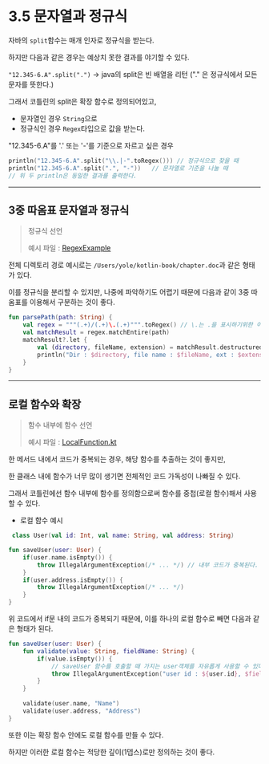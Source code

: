 # 3.5 문자열과 정규식

자바의 `split`함수는 매개 인자로 정규식을 받는다.

하지만 다음과 같은 경우는 예상치 못한 결과를 야기할 수 있다.

`"12.345-6.A".split(".")` -> java의 split은 빈 배열을 리턴 ("." 은 정규식에서 모든 문자를 뜻한다.)

그래서 코틀린의 split은 확장 함수로 정의되어있고,
- 문자열인 경우 `String`으로
- 정규식인 경우 `Regex`타입으로 값을 받는다.

"12.345-6.A"를 '.' 또는 '-'를 기준으로 자르고 싶은 경우

```kotlin
println("12.345-6.A".split("\\.|-".toRegex())) // 정규식으로 찾을 때
println("12.345-6.A".split(".", "-"))   // 문자열로 기준을 나눌 때
// 위 두 println은 동일한 결과를 출력한다.
```

---

## 3중 따옴표 문자열과 정규식

> 정규식 선언
> 
> 예시 파일 : [RegexExample](RegexExample.kt)

전체 디렉토리 경로 예시로는 `/Users/yole/kotlin-book/chapter.doc`과 같은 형태가 있다.

이를 정규식을 분리할 수 있지만, 나중에 파악하기도 어렵기 때문에 다음과 같이 3중 따옴표를 이용해서 구분하는 것이 좋다.

```kotlin
fun parsePath(path: String) {
    val regex = """(.+)/(.+)\.(.+)""".toRegex() // \.는 .을 표시하기위한 이스케이프 시퀀스
    val matchResult = regex.matchEntire(path)
    matchResult?.let { 
        val (directory, fileName, extension) = matchResult.destructured
        println("Dir : $directory, file name : $fileName, ext : $extension")
    }
}
```

---

## 로컬 함수와 확장

> 함수 내부에 함수 선언
> 
> 예시 파일 : [LocalFunction.kt](LocalFunction.kt) 

한 메서드 내에서 코드가 중복되는 경우, 해당 함수를 추출하는 것이 좋지만,

한 클래스 내에 함수가 너무 많이 생기면 전체적인 코드 가독성이 나빠질 수 있다.

그래서 코틀린에선 함수 내부에 함수를 정의함으로써 함수를 중첩(로컬 함수)해서 사용할 수 있다.

- 로컬 함수 예시

```kotlin
 class User(val id: Int, val name: String, val address: String)

fun saveUser(user: User) {
    if(user.name.isEmpty()) {
        throw IllegalArgumentException(/* ... */) // 내부 코드가 중복된다.
    }
    if(user.address.isEmpty()) {
        throw IllegalArgumentException(/* ... */)
    }
}
```

위 코드에서 if문 내의 코드가 중복되기 때문에, 이를 하나의 로컬 함수로 빼면 다음과 같은 형태가 된다.

```kotlin
fun saveUser(user: User) {
    fun validate(value: String, fieldName: String) {
        if(value.isEmpty()) {
            // saveUser 함수를 호출할 때 가지는 user객체를 자유롭게 사용할 수 있다.
            throw IllegalArgumentException("user id : ${user.id}, $fieldName field is not empty")
        }
    }
    
    validate(user.name, "Name")
    validate(user.address, "Address")
}
```

또한 이는 확장 함수 안에도 로컬 함수를 만들 수 있다.

하지만 이러한 로컬 함수는 적당한 깊이(1뎁스)로만 정의하는 것이 좋다.